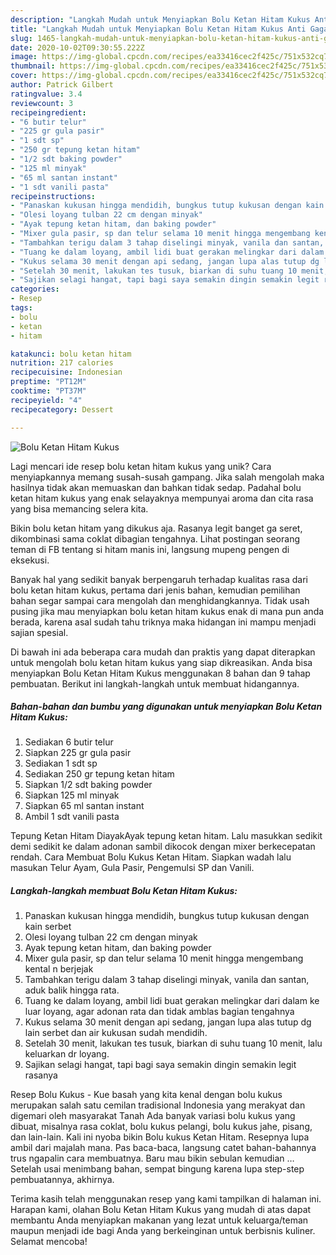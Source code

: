 ```yaml
---
description: "Langkah Mudah untuk Menyiapkan Bolu Ketan Hitam Kukus Anti Gagal"
title: "Langkah Mudah untuk Menyiapkan Bolu Ketan Hitam Kukus Anti Gagal"
slug: 1465-langkah-mudah-untuk-menyiapkan-bolu-ketan-hitam-kukus-anti-gagal
date: 2020-10-02T09:30:55.222Z
image: https://img-global.cpcdn.com/recipes/ea33416cec2f425c/751x532cq70/bolu-ketan-hitam-kukus-foto-resep-utama.jpg
thumbnail: https://img-global.cpcdn.com/recipes/ea33416cec2f425c/751x532cq70/bolu-ketan-hitam-kukus-foto-resep-utama.jpg
cover: https://img-global.cpcdn.com/recipes/ea33416cec2f425c/751x532cq70/bolu-ketan-hitam-kukus-foto-resep-utama.jpg
author: Patrick Gilbert
ratingvalue: 3.4
reviewcount: 3
recipeingredient:
- "6 butir telur"
- "225 gr gula pasir"
- "1 sdt sp"
- "250 gr tepung ketan hitam"
- "1/2 sdt baking powder"
- "125 ml minyak"
- "65 ml santan instant"
- "1 sdt vanili pasta"
recipeinstructions:
- "Panaskan kukusan hingga mendidih, bungkus tutup kukusan dengan kain serbet"
- "Olesi loyang tulban 22 cm dengan minyak"
- "Ayak tepung ketan hitam, dan baking powder"
- "Mixer gula pasir, sp dan telur selama 10 menit hingga mengembang kental n berjejak"
- "Tambahkan terigu dalam 3 tahap diselingi minyak, vanila dan santan, aduk balik hingga rata."
- "Tuang ke dalam loyang, ambil lidi buat gerakan melingkar dari dalam ke luar loyang, agar adonan rata dan tidak amblas bagian tengahnya"
- "Kukus selama 30 menit dengan api sedang, jangan lupa alas tutup dg lain serbet dan air kukusan sudah mendidih."
- "Setelah 30 menit, lakukan tes tusuk, biarkan di suhu tuang 10 menit, lalu keluarkan dr loyang."
- "Sajikan selagi hangat, tapi bagi saya semakin dingin semakin legit rasanya"
categories:
- Resep
tags:
- bolu
- ketan
- hitam

katakunci: bolu ketan hitam 
nutrition: 217 calories
recipecuisine: Indonesian
preptime: "PT12M"
cooktime: "PT37M"
recipeyield: "4"
recipecategory: Dessert

---
```



![Bolu Ketan Hitam Kukus](https://img-global.cpcdn.com/recipes/ea33416cec2f425c/751x532cq70/bolu-ketan-hitam-kukus-foto-resep-utama.jpg)

Lagi mencari ide resep bolu ketan hitam kukus yang unik? Cara menyiapkannya memang susah-susah gampang. Jika salah mengolah maka hasilnya tidak akan memuaskan dan bahkan tidak sedap. Padahal bolu ketan hitam kukus yang enak selayaknya mempunyai aroma dan cita rasa yang bisa memancing selera kita.

Bikin bolu ketan hitam yang dikukus aja. Rasanya legit banget ga seret, dikombinasi sama coklat dibagian tengahnya. Lihat postingan seorang teman di FB tentang si hitam manis ini, langsung mupeng pengen di eksekusi.

Banyak hal yang sedikit banyak berpengaruh terhadap kualitas rasa dari bolu ketan hitam kukus, pertama dari jenis bahan, kemudian pemilihan bahan segar sampai cara mengolah dan menghidangkannya. Tidak usah pusing jika mau menyiapkan bolu ketan hitam kukus enak di mana pun anda berada, karena asal sudah tahu triknya maka hidangan ini mampu menjadi sajian spesial.


Di bawah ini ada beberapa cara mudah dan praktis yang dapat diterapkan untuk mengolah bolu ketan hitam kukus yang siap dikreasikan. Anda bisa menyiapkan Bolu Ketan Hitam Kukus menggunakan 8 bahan dan 9 tahap pembuatan. Berikut ini langkah-langkah untuk membuat hidangannya.

<!--inarticleads1-->

##### Bahan-bahan dan bumbu yang digunakan untuk menyiapkan Bolu Ketan Hitam Kukus:

1. Sediakan 6 butir telur
1. Siapkan 225 gr gula pasir
1. Sediakan 1 sdt sp
1. Sediakan 250 gr tepung ketan hitam
1. Siapkan 1/2 sdt baking powder
1. Siapkan 125 ml minyak
1. Siapkan 65 ml santan instant
1. Ambil 1 sdt vanili pasta


Tepung Ketan Hitam DiayakAyak tepung ketan hitam. Lalu masukkan sedikit demi sedikit ke dalam adonan sambil dikocok dengan mixer berkecepatan rendah. Cara Membuat Bolu Kukus Ketan Hitam. Siapkan wadah lalu masukan Telur Ayam, Gula Pasir, Pengemulsi SP dan Vanili. 

<!--inarticleads2-->

##### Langkah-langkah membuat Bolu Ketan Hitam Kukus:

1. Panaskan kukusan hingga mendidih, bungkus tutup kukusan dengan kain serbet
1. Olesi loyang tulban 22 cm dengan minyak
1. Ayak tepung ketan hitam, dan baking powder
1. Mixer gula pasir, sp dan telur selama 10 menit hingga mengembang kental n berjejak
1. Tambahkan terigu dalam 3 tahap diselingi minyak, vanila dan santan, aduk balik hingga rata.
1. Tuang ke dalam loyang, ambil lidi buat gerakan melingkar dari dalam ke luar loyang, agar adonan rata dan tidak amblas bagian tengahnya
1. Kukus selama 30 menit dengan api sedang, jangan lupa alas tutup dg lain serbet dan air kukusan sudah mendidih.
1. Setelah 30 menit, lakukan tes tusuk, biarkan di suhu tuang 10 menit, lalu keluarkan dr loyang.
1. Sajikan selagi hangat, tapi bagi saya semakin dingin semakin legit rasanya


Resep Bolu Kukus - Kue basah yang kita kenal dengan bolu kukus merupakan salah satu cemilan tradisional Indonesia yang merakyat dan digemari oleh masyarakat Tanah Ada banyak variasi bolu kukus yang dibuat, misalnya rasa coklat, bolu kukus pelangi, bolu kukus jahe, pisang, dan lain-lain. Kali ini nyoba bikin Bolu kukus Ketan Hitam. Resepnya lupa ambil dari majalah mana. Pas baca-baca, langsung catet bahan-bahannya trus ngapalin cara membuatnya. Baru mau bikin sebulan kemudian … Setelah usai menimbang bahan, sempat bingung karena lupa step-step pembuatannya, akhirnya. 

Terima kasih telah menggunakan resep yang kami tampilkan di halaman ini. Harapan kami, olahan Bolu Ketan Hitam Kukus yang mudah di atas dapat membantu Anda menyiapkan makanan yang lezat untuk keluarga/teman maupun menjadi ide bagi Anda yang berkeinginan untuk berbisnis kuliner. Selamat mencoba!
